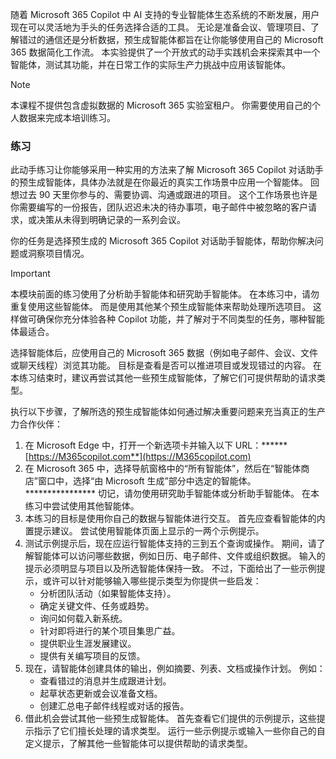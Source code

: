 随着 Microsoft 365 Copilot 中 AI 支持的专业智能体生态系统的不断发展，用户现在可以灵活地为手头的任务选择合适的工具。 无论是准备会议、管理项目、了解错过的通信还是分析数据，预生成智能体都旨在让你能够使用自己的 Microsoft 365 数据简化工作流。 本实验提供了一个开放式的动手实践机会来探索其中一个智能体，测试其功能，并在日常工作的实际生产力挑战中应用该智能体。

> [!NOTE]
> 本课程不提供包含虚拟数据的 Microsoft 365 实验室租户。 你需要使用自己的个人数据来完成本培训练习。 

### 练习

此动手练习让你能够采用一种实用的方法来了解 Microsoft 365 Copilot 对话助手的预生成智能体，具体办法就是在你最近的真实工作场景中应用一个智能体。 回想过去 90 天里你参与的、需要协调、沟通或跟进的项目。 这个工作场景也许是你需要编写的一份报告，团队迟迟未决的待办事项，电子邮件中被忽略的客户请求，或决策从未得到明确记录的一系列会议。

你的任务是选择预生成的 Microsoft 365 Copilot 对话助手智能体，帮助你解决问题或洞察项目情况。 

> [!IMPORTANT]
> 本模块前面的练习使用了分析助手智能体和研究助手智能体。 在本练习中，请勿重复使用这些智能体。 而是使用其他某个预生成智能体来帮助处理所选项目。 这样做可确保你充分体验各种 Copilot 功能，并了解对于不同类型的任务，哪种智能体最适合。

选择智能体后，应使用自己的 Microsoft 365 数据（例如电子邮件、会议、文件或聊天线程）浏览其功能。 目标是查看是否可以推进项目或发现错过的内容。 在本练习结束时，建议再尝试其他一些预生成智能体，了解它们可提供帮助的请求类型。

执行以下步骤，了解所选的预生成智能体如何通过解决重要问题来充当真正的生产力合作伙伴：

1. 在 Microsoft Edge 中，打开一个新选项卡并输入以下 URL：******[https://M365copilot.com**](https://M365copilot.com)
1. 在 Microsoft 365 中，选择导航窗格中的“所有智能体”，然后在“智能体商店”窗口中，选择“由 Microsoft 生成”部分中选定的智能体。**************** 切记，请勿使用研究助手智能体或分析助手智能体。 在本练习中尝试使用其他智能体。 
1. 本练习的目标是使用你自己的数据与智能体进行交互。 首先应查看智能体的内置提示建议。 尝试使用智能体页面上显示的一两个示例提示。 
1. 测试示例提示后，现在应运行智能体支持的三到五个查询或操作。 期间，请了解智能体可以访问哪些数据，例如日历、电子邮件、文件或组织数据。 输入的提示必须明显与项目以及所选智能体保持一致。 不过，下面给出了一些示例提示，或许可以针对能够输入哪些提示类型为你提供一些启发：
   - 分析团队活动（如果智能体支持）。
   - 确定关键文件、任务或趋势。
   - 询问如何载入新系统。
   - 针对即将进行的某个项目集思广益。
   - 提供职业生涯发展建议。
   - 提供有关编写项目的反馈。
1. 现在，请智能体创建具体的输出，例如摘要、列表、文档或操作计划。 例如：
   - 查看错过的消息并生成跟进计划。
   - 起草状态更新或会议准备文档。
   - 创建汇总电子邮件线程或对话的报告。
1. 借此机会尝试其他一些预生成智能体。 首先查看它们提供的示例提示，这些提示指示了它们擅长处理的请求类型。 运行一些示例提示或输入一些你自己的自定义提示，了解其他一些智能体可以提供帮助的请求类型。 
